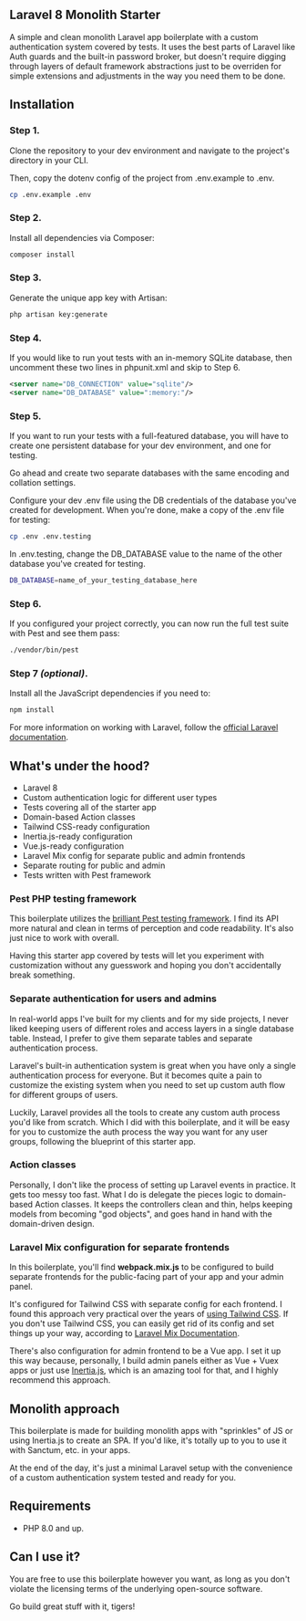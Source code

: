 ## Laravel 8 Monolith Starter

A simple and clean monolith Laravel app boilerplate with a custom authentication system covered by tests. It uses the best parts of Laravel like Auth guards and the built-in password broker, but doesn't require digging through layers of default framework abstractions just to be overriden for simple extensions and adjustments in the way you need them to be done.

## Installation

### Step 1.

Clone the repository to your dev environment and navigate to the project's directory in your CLI.

Then, copy the dotenv config of the project from .env.example to .env.

```bash
cp .env.example .env
```

### Step 2.

Install all dependencies via Composer:

```bash
composer install
```

### Step 3.

Generate the unique app key with Artisan:

```bash
php artisan key:generate
```

### Step 4.

If you would like to run yout tests with an in-memory SQLite database, then uncomment these two lines in phpunit.xml and skip to Step 6.
```xml
<server name="DB_CONNECTION" value="sqlite"/>
<server name="DB_DATABASE" value=":memory:"/>
```

### Step 5.

If you want to run your tests with a full-featured database, you will have to create one persistent database for your dev environment, and one for testing.

Go ahead and create two separate databases with the same encoding and collation settings.

Configure your dev .env file using the DB credentials of the database you've created for development. When you're done, make a copy of the .env file for testing:

```bash
cp .env .env.testing
```

In .env.testing, change the DB_DATABASE value to the name of the other database you've created for testing.

```bash
DB_DATABASE=name_of_your_testing_database_here
```

### Step 6.

If you configured your project correctly, you can now run the full test suite with Pest and see them pass:

```bash
./vendor/bin/pest
```

### Step 7 _(optional)_.

Install all the JavaScript dependencies if you need to:

```bash
npm install
```

For more information on working with Laravel, follow the [official Laravel documentation](https://laravel.com/docs/8.x).

## What's under the hood?

- Laravel 8
- Custom authentication logic for different user types
- Tests covering all of the starter app
- Domain-based Action classes
- Tailwind CSS-ready configuration
- Inertia.js-ready configuration
- Vue.js-ready configuration
- Laravel Mix config for separate public and admin frontends
- Separate routing for public and admin
- Tests written with Pest framework

### Pest PHP testing framework

This boilerplate utilizes the [brilliant Pest testing framework](https://github.com/pestphp/pest). I find its API more natural and clean in terms of perception and code readability. It's also just nice to work with overall.

Having this starter app covered by tests will let you experiment with customization without any guesswork and hoping you don't accidentally break something.

### Separate authentication for users and admins

In real-world apps I've built for my clients and for my side projects, I never liked keeping users of different roles and access layers in a single database table. Instead, I prefer to give them separate tables and separate authentication process.

Laravel's built-in authentication system is great when you have only a single authentication process for everyone. But it becomes quite a pain to customize the existing system when you need to set up custom auth flow for different groups of users.

Luckily, Laravel provides all the tools to create any custom auth process you'd like from scratch. Which I did with this boilerplate, and it will be easy for you to customize the auth process the way you want for any user groups, following the blueprint of this starter app.

### Action classes

Personally, I don't like the process of setting up Laravel events in practice. It gets too messy too fast. What I do is delegate the pieces logic to domain-based Action classes. It keeps the controllers clean and thin, helps keeping models from becoming "god objects", and goes hand in hand with the domain-driven design.

### Laravel Mix configuration for separate frontends

In this boilerplate, you'll find **webpack.mix.js** to be configured to build separate frontends for the public-facing part of your app and your admin panel.

It's configured for Tailwind CSS with separate config for each frontend. I found this approach very practical over the years of [using Tailwind CSS](https://tailwindcss.com/). If you don't use Tailwind CSS, you can easily get rid of its config and set things up your way, according to [Laravel Mix Documentation](https://laravel-mix.com/).

There's also configuration for admin frontend to be a Vue app. I set it up this way because, personally, I build admin panels either as Vue + Vuex apps or just use [Inertia.js](https://inertiajs.com/), which is an amazing tool for that, and I highly recommend this approach.

## Monolith approach

This boilerplate is made for building monolith apps with "sprinkles" of JS or using Inertia.js to create an SPA. If you'd like, it's totally up to you to use it with Sanctum, etc. in your apps.

At the end of the day, it's just a minimal Laravel setup with the convenience of a custom authentication system tested and ready for you.

## Requirements

- PHP 8.0 and up.

## Can I use it?

You are free to use this boilerplate however you want, as long as you don't violate the licensing terms of the underlying open-source software.

Go build great stuff with it, tigers!

